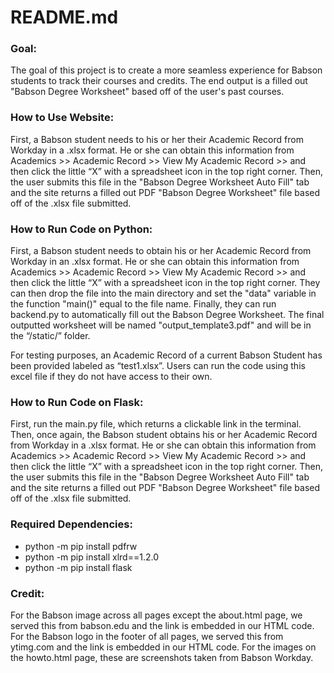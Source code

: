 # README.md
### Goal:

The goal of this project is to create a more seamless experience for Babson students to track their courses and credits. The end output is a filled out "Babson Degree Worksheet" based off of the user's past courses.

### How to Use Website:

First, a Babson student needs to his or her their Academic Record from Workday in a .xlsx format. He or she can obtain this information from Academics >> Academic Record >> View My Academic Record >> and then click the little “X” with a spreadsheet icon in the top right corner. Then, the user submits this file in the "Babson Degree Worksheet Auto Fill" tab and the site returns a filled out PDF "Babson Degree Worksheet" file based off of the .xlsx file submitted.

### How to Run Code on Python:

First, a Babson student needs to obtain his or her Academic Record from Workday in an .xlsx format. He or she can obtain this information from Academics >> Academic Record >> View My Academic Record >> and then click the little “X” with a spreadsheet icon in the top right corner. They can then drop the file into the main directory and set the "data" variable in the function "main()" equal to the file name. Finally, they can run backend.py to automatically fill out the Babson Degree Worksheet. The final outputted worksheet will be named "output_template3.pdf" and will be in the “/static/” folder. 

For testing purposes, an Academic Record of a current Babson Student has been provided labeled as “test1.xlsx”. Users can run the code using this excel file if they do not have access to their own.

### How to Run Code on Flask:
First, run the main.py file, which returns a clickable link in the terminal. Then, once again, the Babson student obtains his or her Academic Record from Workday in a .xlsx format. He or she can obtain this information from Academics >> Academic Record >> View My Academic Record >> and then click the little “X” with a spreadsheet icon in the top right corner. Then, the user submits this file in the "Babson Degree Worksheet Auto Fill" tab and the site returns a filled out PDF "Babson Degree Worksheet" file based off of the .xlsx file submitted.

### Required Dependencies:
* python -m pip install pdfrw
* python -m pip install xlrd==1.2.0
* python -m pip install flask 

### Credit:
For the Babson image across all pages except the about.html page, we served this from babson.edu and the link is embedded in our HTML code. For the Babson logo in the footer of all pages, we served this from ytimg.com and the link is embedded in our HTML code. For the images on the howto.html page, these are screenshots taken from Babson Workday.

